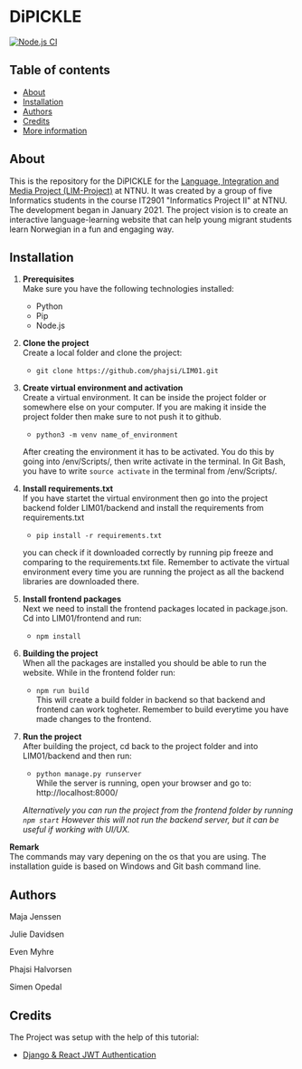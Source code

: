 # DiPICKLE

[![Node.js CI](https://github.com/phajsi/LIM01/actions/workflows/node.js.yml/badge.svg)](https://github.com/phajsi/LIM01/actions/workflows/node.js.yml)

## Table of contents

- [About](#about)
- [Installation](#installation)
- [Authors](#authors)
- [Credits](#credits)
- [More information](#more-information)

## About

This is the repository for the DiPICKLE for the [Language, Integration and Media Project (LIM-Project)](https://www.ntnu.edu/web/isl/lim) at NTNU. It was created by a group of five Informatics students in the course IT2901 "Informatics Project II" at NTNU.
The development began in January 2021. 
The project vision is to create an interactive language-learning website that can help young migrant students learn Norwegian in a fun and engaging way.

## Installation

1. **Prerequisites**  
   Make sure you have the following technologies installed:

   - Python
   - Pip
   - Node.js

2. **Clone the project**  
   Create a local folder and clone the project:

   - `git clone https://github.com/phajsi/LIM01.git`

3. **Create virtual environment and activation**  
   Create a virtual environment. It can be inside the project folder or somewhere else on your computer. If you are making it inside the project folder then make sure to not push it to github.

   - `python3 -m venv name_of_environment`


   After creating the environment it has to be activated. You do this by going into /env/Scripts/, then write activate in the terminal. In Git Bash, you have to write `source activate` in the terminal from /env/Scripts/.

4. **Install requirements.txt**  
   If you have startet the virtual environment then go into the project backend folder LIM01/backend and install the requirements from requirements.txt

   - `pip install -r requirements.txt`

   you can check if it downloaded correctly by running pip freeze and comparing to the requirements.txt file. Remember to activate the virtual environment every time you are running the project as all the backend libraries are downloaded there.

5. **Install frontend packages**  
   Next we need to install the frontend packages located in package.json. Cd into LIM01/frontend and run:

   - `npm install`

6. **Building the project**  
   When all the packages are installed you should be able to run the website. While in the frontend folder run:

   - `npm run build`  
     This will create a build folder in backend so that backend and frontend can work togheter. Remember to build everytime you have made changes to the frontend.

7. **Run the project**  
   After building the project, cd back to the project folder and into LIM01/backend and then run:

   - `python manage.py runserver`  
     While the server is running, open your browser and go to:
     http://localhost:8000/

   _Alternatively you can run the project from the frontend folder by running `npm start` However this will not run the backend server, but it can be useful if working with UI/UX._
   
**Remark**   
The commands may vary depening on the os that you are using. The installation guide is based on Windows and Git bash command line. 

## Authors

Maja Jenssen

Julie Davidsen

Even Myhre

Phajsi Halvorsen

Simen Opedal

## Credits

The Project was setup with the help of this tutorial:

- [Django & React JWT Authentication](https://www.youtube.com/watch?v=QFDyXWRYQjY&list=PLJRGQoqpRwdfoa9591BcUS6NmMpZcvFsM)

